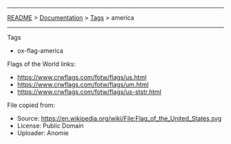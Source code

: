 ___

[README](./../../../../README.md) > [Documentation](./../../../../doc/documentation-index.md) > [Tags](./../../../../doc/tags.md) > america
___

Tags
- ox-flag-america

Flags of the World links:
- https://www.crwflags.com/fotw/flags/us.html
- https://www.crwflags.com/fotw/flags/um.html
- https://www.crwflags.com/fotw/flags/us-ststr.html



File copied from:
- Source:  https://en.wikipedia.org/wiki/File:Flag_of_the_United_States.svg
- License: Public Domain
- Uploader:    Anomie
